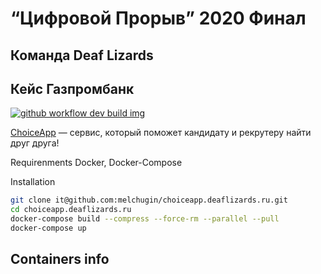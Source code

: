 # “Цифровой Прорыв” 2020 Финал

## Команда Deaf Lizards

## Кейс Газпромбанк

[![github workflow dev build img]][github workflow dev build]

[github workflow dev build img]: https://github.com/melchugin/choiceapp.deaflizards.ru/workflows/Docker%20image%20dev%20CI/badge.svg?branch=dev
[github workflow dev build]: https://github.com/melchugin/choiceapp.deaflizards.ru/actions?query=workflow%3A%22Docker+image+dev+CI%22

[ChoiceApp](https://choiceapp.deaflizards.ru) — сервис, который поможет кандидату и рекрутеру найти друг друга!

Requirenments
Docker, Docker-Compose

Installation

```sh
git clone it@github.com:melchugin/choiceapp.deaflizards.ru.git
cd choiceapp.deaflizards.ru
docker-compose build --compress --force-rm --parallel --pull
docker-compose up
```

## Containers info
